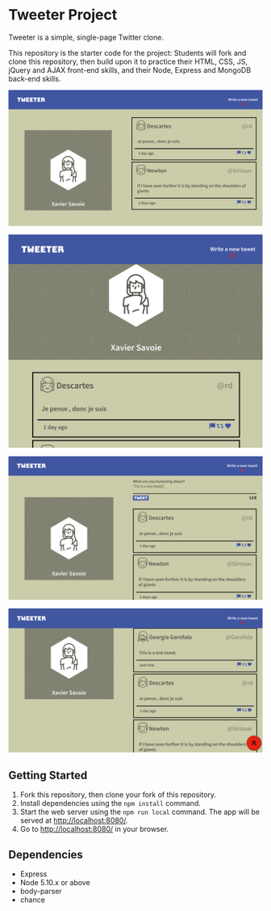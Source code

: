 # Tweeter Project

Tweeter is a simple, single-page Twitter clone.

This repository is the starter code for the project: Students will fork and clone this repository, then build upon it to practice their HTML, CSS, JS, jQuery and AJAX front-end skills, and their Node, Express and MongoDB back-end skills.

![Screenshot of desktop page](https://github.com/xsavoie/tweeter/blob/master/docs/tweeter-desktop.png?raw=true)

![Screenshot of mobile page](https://github.com/xsavoie/tweeter/blob/master/docs/tweeter-mobile.png?raw=true)

![Screenshot of composing a new tweet](https://github.com/xsavoie/tweeter/blob/master/docs/new-tweet.png?raw=true)

![screenshot of submitted new tweet, ft. scrollTop btn](https://github.com/xsavoie/tweeter/blob/master/docs/submitted-new-tweet.png?raw=true)


## Getting Started

1. Fork this repository, then clone your fork of this repository.
2. Install dependencies using the `npm install` command.
3. Start the web server using the `npm run local` command. The app will be served at <http://localhost:8080/>.
4. Go to <http://localhost:8080/> in your browser.

## Dependencies

- Express
- Node 5.10.x or above
- body-parser
- chance
